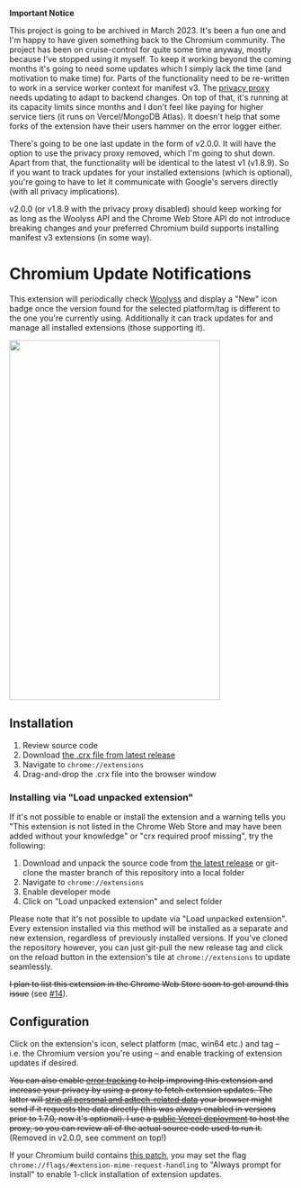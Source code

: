 **Important Notice**

This project is going to be archived in March 2023. It's been a fun one and I'm happy to have given something back to the Chromium community. The project has been on cruise-control for quite some time anyway, mostly because I've stopped using it myself. To keep it working beyond the coming months it's going to need some updates which I simply lack the time (and motivation to make time) for. Parts of the functionality need to be re-written to work in a service worker context for manifest v3. The [privacy proxy](https://github.com/kkkrist/chromium-extension-service) needs updating to adapt to backend changes. On top of that, it's running at its capacity limits since months and I don't feel like paying for higher service tiers (it runs on Vercel/MongoDB Atlas). It doesn't help that some forks of the extension have their users hammer on the error logger either.

There's going to be one last update in the form of v2.0.0. It will have the option to use the privacy proxy removed, which I'm going to shut down. Apart from that, the functionality will be identical to the latest v1 (v1.8.9). So if you want to track updates for your installed extensions (which is optional), you're going to have to let it communicate with Google's servers directly (with all privacy implications).

v2.0.0 (or v1.8.9 with the privacy proxy disabled) should keep working for as long as the Woolyss API and the Chrome Web Store API do not introduce breaking changes and your preferred Chromium build supports installing manifest v3 extensions (in some way).

# Chromium Update Notifications

This extension will periodically check [Woolyss](https://chromium.woolyss.com/) and display a "New" icon badge once the version found for the selected platform/tag is different to the one you're currently using. Additionally it can track updates for and manage all installed extensions (those supporting it).

<img height="639" src="https://raw.githubusercontent.com/kkkrist/chromium-notifier/master/img/screenshot.webp" width="375" />

## Installation

1. Review source code
2. Download [the .crx file from latest release](https://github.com/kkkrist/chromium-notifier/releases/latest/download/chromium-notifier.crx)
3. Navigate to `chrome://extensions`
4. Drag-and-drop the .crx file into the browser window

### Installing via "Load unpacked extension"

If it's not possible to enable or install the extension and a warning tells you "This extension is not listed in the Chrome Web Store and may have been added without your knowledge" or "crx required proof missing", try the following:

1. Download and unpack the source code from [the latest release](https://github.com/kkkrist/chromium-notifier/releases/latest) or git-clone the master branch of this repository into a local folder
2. Navigate to `chrome://extensions`
3. Enable developer mode
4. Click on "Load unpacked extension" and select folder

Please note that it's not possible to update via "Load unpacked extension". Every extension installed via this method will be installed as a separate and new extension, regardless of previously installed versions. If you've cloned the repository however, you can just git-pull the new release tag and click on the reload button in the extension's tile at `chrome://extensions` to update seamlessly.

~~I plan to list this extension in the Chrome Web Store soon to get around this issue~~ (see [#14](https://github.com/kkkrist/chromium-notifier/issues/14)).

## Configuration

Click on the extension's icon, select platform (mac, win64 etc.) and tag – i.e. the Chromium version you're using – and enable tracking of extension updates if desired.

~~You can also enable [error tracking](https://github.com/kkkrist/chromium-extension-service#error-tracking) to help improving this extension and increase your privacy by using a proxy to fetch extension updates. The latter will [strip all personal and adtech-related data](https://github.com/kkkrist/chromium-extension-service#version-info-for-installed-extensions) your browser might send if it requests the data directly (this was always enabled in versions prior to 1.7.0, now it's optional). I use a [public Vercel deployment](https://chrome-extension-service-kkkrist.vercel.app/_src) to host the proxy, so you can review all of the actual source code used to run it.~~ (Removed in v2.0.0, see comment on top!)

If your Chromium build contains [this patch](https://github.com/Eloston/ungoogled-chromium/blob/master/patches/extra/ungoogled-chromium/add-flag-to-configure-extension-downloading.patch), you may set the flag `chrome://flags/#extension-mime-request-handling` to "Always prompt for install" to enable 1-click installation of extension updates.
